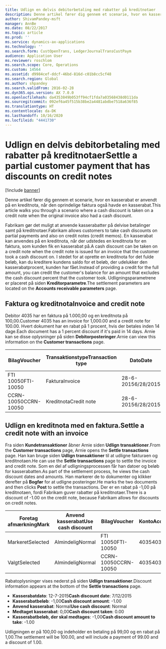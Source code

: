 ```yaml
---
title: Udlign en delvis debitorbetaling med rabatter på kreditnotaer
description: Denne artikel fører dig gennem et scenarie, hvor en kasserabat er anvendt på en kreditnota, når den oprindelige faktura også havde en kasserabat.
author: ShivamPandey-msft
manager: AnnBe
ms.date: 08/22/2017
ms.topic: article
ms.prod: ''
ms.service: dynamics-ax-applications
ms.technology: ''
ms.search.form: CustOpenTrans, LedgerJournalTransCustPaym
audience: Application User
ms.reviewer: roschlom
ms.search.scope: Core, Operations
ms.custom: 14564
ms.assetid: d9984cef-ddcf-46bd-816d-c01b8cc5cf48
ms.search.region: Global
ms.author: shpandey
ms.search.validFrom: 2016-02-28
ms.dyn365.ops.version: AX 7.0.0
ms.openlocfilehash: da4353849b053ff94cf1fda7a03568438d0111da
ms.sourcegitcommit: 092ef6a45f515b38be2a4481abdbe7518a636f85
ms.translationtype: HT
ms.contentlocale: da-DK
ms.lasthandoff: 10/16/2020
ms.locfileid: "4441730"
---
```

# <a name="settle-a-partial-customer-payment-that-has-discounts-on-credit-notes"></a><span data-ttu-id="a4003-103">Udlign en delvis debitorbetaling med rabatter på kreditnotaer</span><span class="sxs-lookup"><span data-stu-id="a4003-103">Settle a partial customer payment that has discounts on credit notes</span></span>

[!include [banner](../includes/banner.md)]

<span data-ttu-id="a4003-104">Denne artikel fører dig gennem et scenarie, hvor en kasserabat er anvendt på en kreditnota, når den oprindelige faktura også havde en kasserabat.</span><span class="sxs-lookup"><span data-stu-id="a4003-104">This article walks you through a scenario where a cash discount is taken on a credit note when the original invoice also had a cash discount.</span></span> 

<span data-ttu-id="a4003-105">Fabrikam gør det muligt at anvende kasserabatter på delvise betalinger samt på kreditnotaer.</span><span class="sxs-lookup"><span data-stu-id="a4003-105">Fabrikam allows customers to take cash discounts on partial payments and also on credit notes (credit memos).</span></span> <span data-ttu-id="a4003-106">En kasserabat kan anvendes på en kreditnota, når der udstedes en kreditnota for en faktura, som kunden fik en kasserabat på.</span><span class="sxs-lookup"><span data-stu-id="a4003-106">A cash discount can be taken on a credit note when the credit note is issued for an invoice that the customer took a cash discount on.</span></span> <span data-ttu-id="a4003-107">I stedet for at oprette en kreditnota for det fulde beløb, kan du kreditere kundens saldo for et beløb, der udelukker den kasserabatprocent, kunden har fået.</span><span class="sxs-lookup"><span data-stu-id="a4003-107">Instead of providing a credit for the full amount, you can credit the customer's balance for an amount that excludes the cash discount percent that the customer took.</span></span> <span data-ttu-id="a4003-108">Udligningsparametrene er placeret på siden **Kreditorparametre**.</span><span class="sxs-lookup"><span data-stu-id="a4003-108">The settlement parameters are located on the **Accounts receivable parameters** page.</span></span>

## <a name="invoice-and-credit-note"></a><span data-ttu-id="a4003-109">Faktura og kreditnota</span><span class="sxs-lookup"><span data-stu-id="a4003-109">Invoice and credit note</span></span>
<span data-ttu-id="a4003-110">Debitor 4035 har en faktura på 1.000,00 og en kreditnota på 100,00.</span><span class="sxs-lookup"><span data-stu-id="a4003-110">Customer 4035 has an invoice for 1,000.00 and a credit note for 100.00.</span></span> <span data-ttu-id="a4003-111">Hvert dokument har en rabat på 1 procent, hvis der betales inden 14 dage.</span><span class="sxs-lookup"><span data-stu-id="a4003-111">Each document has a 1 percent discount if it's paid in 14 days.</span></span> <span data-ttu-id="a4003-112">Arnie kan se disse oplysninger på siden **Debitorposteringer**.</span><span class="sxs-lookup"><span data-stu-id="a4003-112">Arnie can view this information on the **Customer transactions** page.</span></span>

| <span data-ttu-id="a4003-113">Bilag</span><span class="sxs-lookup"><span data-stu-id="a4003-113">Voucher</span></span>    | <span data-ttu-id="a4003-114">Transaktionstype</span><span class="sxs-lookup"><span data-stu-id="a4003-114">Transaction type</span></span> | <span data-ttu-id="a4003-115">Dato</span><span class="sxs-lookup"><span data-stu-id="a4003-115">Date</span></span>      | <span data-ttu-id="a4003-116">Faktura</span><span class="sxs-lookup"><span data-stu-id="a4003-116">Invoice</span></span>  | <span data-ttu-id="a4003-117">Beløb i transaktionsvalutadebet</span><span class="sxs-lookup"><span data-stu-id="a4003-117">Amount in transaction currency debit</span></span> | <span data-ttu-id="a4003-118">Beløb i transaktionsvalutakredit</span><span class="sxs-lookup"><span data-stu-id="a4003-118">Amount in transaction currency credit</span></span> | <span data-ttu-id="a4003-119">Saldo</span><span class="sxs-lookup"><span data-stu-id="a4003-119">Balance</span></span>  | <span data-ttu-id="a4003-120">Valuta</span><span class="sxs-lookup"><span data-stu-id="a4003-120">Currency</span></span> |
|------------|------------------|-----------|----------|--------------------------------------|---------------------------------------|----------|----------|
| <span data-ttu-id="a4003-121">FTI 10050</span><span class="sxs-lookup"><span data-stu-id="a4003-121">FTI-10050</span></span>  | <span data-ttu-id="a4003-122">Faktura</span><span class="sxs-lookup"><span data-stu-id="a4003-122">Invoice</span></span>          | <span data-ttu-id="a4003-123">28-6-2015</span><span class="sxs-lookup"><span data-stu-id="a4003-123">6/28/2015</span></span> | <span data-ttu-id="a4003-124">10050</span><span class="sxs-lookup"><span data-stu-id="a4003-124">10050</span></span>    | <span data-ttu-id="a4003-125">1.000,00</span><span class="sxs-lookup"><span data-stu-id="a4003-125">1,000.00</span></span>                             |                                       | <span data-ttu-id="a4003-126">1.000,00</span><span class="sxs-lookup"><span data-stu-id="a4003-126">1,000.00</span></span> | <span data-ttu-id="a4003-127">USD</span><span class="sxs-lookup"><span data-stu-id="a4003-127">USD</span></span>      |
| <span data-ttu-id="a4003-128">CCRN-10050</span><span class="sxs-lookup"><span data-stu-id="a4003-128">CCRN-10050</span></span> | <span data-ttu-id="a4003-129">Kreditnota</span><span class="sxs-lookup"><span data-stu-id="a4003-129">Credit note</span></span>      | <span data-ttu-id="a4003-130">28-6-2015</span><span class="sxs-lookup"><span data-stu-id="a4003-130">6/28/2015</span></span> | <span data-ttu-id="a4003-131">CR-10050</span><span class="sxs-lookup"><span data-stu-id="a4003-131">CR-10050</span></span> |                                      | <span data-ttu-id="a4003-132">100,00</span><span class="sxs-lookup"><span data-stu-id="a4003-132">100.00</span></span>                                | <span data-ttu-id="a4003-133">-100,00</span><span class="sxs-lookup"><span data-stu-id="a4003-133">-100.00</span></span>  | <span data-ttu-id="a4003-134">USD</span><span class="sxs-lookup"><span data-stu-id="a4003-134">USD</span></span>      |

## <a name="settle-a-credit-note-with-an-invoice"></a><span data-ttu-id="a4003-135">Udlign en kreditnota med en faktura.</span><span class="sxs-lookup"><span data-stu-id="a4003-135">Settle a credit note with an invoice</span></span>
<span data-ttu-id="a4003-136">Fra siden **Kundetransaktioner** åbner Arnie siden **Udlign transaktioner**.</span><span class="sxs-lookup"><span data-stu-id="a4003-136">From the **Customer transactions** page, Arnie opens the **Settle transactions** page.</span></span> <span data-ttu-id="a4003-137">Han kan bruge siden **Udlign transaktioner** til at udligne fakturaen og kreditnotaen.</span><span class="sxs-lookup"><span data-stu-id="a4003-137">He can use the **Settle transactions** page to settle the invoice and credit note.</span></span> <span data-ttu-id="a4003-138">Som en del af udligningsprocessen får han datoer og beløb for kasserabatten.</span><span class="sxs-lookup"><span data-stu-id="a4003-138">As part of the settlement process, he views the cash discount dates and amounts.</span></span> <span data-ttu-id="a4003-139">Han markerer de to dokumenter og klikker derefter på **Bogfør** for at udligne posteringer.</span><span class="sxs-lookup"><span data-stu-id="a4003-139">He marks the two documents and then clicks **Post** to settle the transactions.</span></span> <span data-ttu-id="a4003-140">Der er en rabat på -1,00 på kreditnotaen, fordi Fabrikam guver rabatter på kreditnotaer.</span><span class="sxs-lookup"><span data-stu-id="a4003-140">There is a discount of -1.00 on the credit note, because Fabrikam allows for discounts on credit notes.</span></span>

| <span data-ttu-id="a4003-141">Foretag afmærkning</span><span class="sxs-lookup"><span data-stu-id="a4003-141">Mark</span></span>     | <span data-ttu-id="a4003-142">Anvend kasserabat</span><span class="sxs-lookup"><span data-stu-id="a4003-142">Use cash discount</span></span> | <span data-ttu-id="a4003-143">Bilag</span><span class="sxs-lookup"><span data-stu-id="a4003-143">Voucher</span></span>    | <span data-ttu-id="a4003-144">Konto</span><span class="sxs-lookup"><span data-stu-id="a4003-144">Account</span></span> | <span data-ttu-id="a4003-145">Dato</span><span class="sxs-lookup"><span data-stu-id="a4003-145">Date</span></span>      | <span data-ttu-id="a4003-146">Forfaldsdato</span><span class="sxs-lookup"><span data-stu-id="a4003-146">Due date</span></span>  | <span data-ttu-id="a4003-147">Faktura</span><span class="sxs-lookup"><span data-stu-id="a4003-147">Invoice</span></span>  | <span data-ttu-id="a4003-148">Beløb i transaktionsvaluta</span><span class="sxs-lookup"><span data-stu-id="a4003-148">Amount in transaction currency</span></span> | <span data-ttu-id="a4003-149">Valuta</span><span class="sxs-lookup"><span data-stu-id="a4003-149">Currency</span></span> | <span data-ttu-id="a4003-150">Beløb, der skal udlignes</span><span class="sxs-lookup"><span data-stu-id="a4003-150">Amount to settle</span></span> |
|----------|-------------------|------------|---------|-----------|-----------|----------|--------------------------------|----------|------------------|
| <span data-ttu-id="a4003-151">Markeret</span><span class="sxs-lookup"><span data-stu-id="a4003-151">Selected</span></span> | <span data-ttu-id="a4003-152">Almindelig</span><span class="sxs-lookup"><span data-stu-id="a4003-152">Normal</span></span>            | <span data-ttu-id="a4003-153">FTI 10050</span><span class="sxs-lookup"><span data-stu-id="a4003-153">FTI-10050</span></span>  | <span data-ttu-id="a4003-154">4035</span><span class="sxs-lookup"><span data-stu-id="a4003-154">4035</span></span>    | <span data-ttu-id="a4003-155">28-6-2015</span><span class="sxs-lookup"><span data-stu-id="a4003-155">6/28/2015</span></span> | <span data-ttu-id="a4003-156">28-7-2015</span><span class="sxs-lookup"><span data-stu-id="a4003-156">7/28/2015</span></span> | <span data-ttu-id="a4003-157">10050</span><span class="sxs-lookup"><span data-stu-id="a4003-157">10050</span></span>    | <span data-ttu-id="a4003-158">1.000,00</span><span class="sxs-lookup"><span data-stu-id="a4003-158">1,000.00</span></span>                       | <span data-ttu-id="a4003-159">USD</span><span class="sxs-lookup"><span data-stu-id="a4003-159">USD</span></span>      | <span data-ttu-id="a4003-160">990,00</span><span class="sxs-lookup"><span data-stu-id="a4003-160">990.00</span></span>           |
| <span data-ttu-id="a4003-161">Valgt</span><span class="sxs-lookup"><span data-stu-id="a4003-161">Selected</span></span> | <span data-ttu-id="a4003-162">Almindelig</span><span class="sxs-lookup"><span data-stu-id="a4003-162">Normal</span></span>            | <span data-ttu-id="a4003-163">CCRN-10050</span><span class="sxs-lookup"><span data-stu-id="a4003-163">CCRN-10050</span></span> | <span data-ttu-id="a4003-164">4035</span><span class="sxs-lookup"><span data-stu-id="a4003-164">4035</span></span>    | <span data-ttu-id="a4003-165">28-6-2015</span><span class="sxs-lookup"><span data-stu-id="a4003-165">6/28/2015</span></span> | <span data-ttu-id="a4003-166">28-7-2015</span><span class="sxs-lookup"><span data-stu-id="a4003-166">7/28/2015</span></span> | <span data-ttu-id="a4003-167">CR-10050</span><span class="sxs-lookup"><span data-stu-id="a4003-167">CR-10050</span></span> | <span data-ttu-id="a4003-168">-100,00</span><span class="sxs-lookup"><span data-stu-id="a4003-168">-100.00</span></span>                        | <span data-ttu-id="a4003-169">USD</span><span class="sxs-lookup"><span data-stu-id="a4003-169">USD</span></span>      | <span data-ttu-id="a4003-170">-99,00</span><span class="sxs-lookup"><span data-stu-id="a4003-170">-99.00</span></span>           |

<span data-ttu-id="a4003-171">Rabatoplysninger vises nederst på siden **Udlign transaktioner**.</span><span class="sxs-lookup"><span data-stu-id="a4003-171">Discount information appears at the bottom of the **Settle transactions** page.</span></span>

- <span data-ttu-id="a4003-172">**Kasserabatdato**: 12-7-2015</span><span class="sxs-lookup"><span data-stu-id="a4003-172">**Cash discount date**: 7/12/2015</span></span> 
- <span data-ttu-id="a4003-173">**Kasserabatbeløb**: -1,00</span><span class="sxs-lookup"><span data-stu-id="a4003-173">**Cash discount amount**: -1.00</span></span>     
- <span data-ttu-id="a4003-174">**Anvend kasserabat**: Normal</span><span class="sxs-lookup"><span data-stu-id="a4003-174">**Use cash discount**: Normal</span></span>    
- <span data-ttu-id="a4003-175">**Medtaget kasserabat**: 0,00</span><span class="sxs-lookup"><span data-stu-id="a4003-175">**Cash discount taken**: 0.00</span></span>      
- <span data-ttu-id="a4003-176">**Kasserabatbeløb, der skal medtages**: -1,00</span><span class="sxs-lookup"><span data-stu-id="a4003-176">**Cash discount amount to take**: -1.00</span></span>     

<span data-ttu-id="a4003-177">Udligningen er på 100,00 og indeholder en betaling på 99,00 og en rabat på 1,00.</span><span class="sxs-lookup"><span data-stu-id="a4003-177">The settlement will be 100.00, and will include a payment of 99.00 and a discount of 1.00.</span></span>



